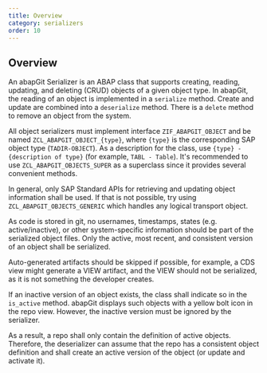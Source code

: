 ```yaml
---
title: Overview
category: serializers
order: 10
---
```


## Overview

An abapGit Serializer is an ABAP class that supports creating, reading, updating, and deleting (CRUD) objects of a given object type. In abapGit, the reading of an object is implemented in a `serialize` method. Create and update are combined into a `deserialize` method. There is a `delete` method to remove an object from the system.

All object serializers must implement interface `ZIF_ABAPGIT_OBJECT` and be named `ZCL_ABAPGIT_OBJECT_{type}`, where `{type}` is the corresponding SAP object type (`TADIR-OBJECT`). As a description for the class, use `{type} - {description of type}` (for example, `TABL - Table`). It's recommended to use `ZCL_ABAPGIT_OBJECTS_SUPER` as a superclass since it provides several convenient methods.

In general, only SAP Standard APIs for retrieving and updating object information shall be used. If that is not possible, try using `ZCL_ABAPGIT_OBJECTS_GENERIC` which handles any logical transport object.

As code is stored in git, no usernames, timestamps, states (e.g. active/inactive), or other system-specific information should be part of the serialized object files. Only the active, most recent, and consistent version of an object shall be serialized.

Auto-generated artifacts should be skipped if possible, for example, a CDS view might generate a VIEW artifact, and the VIEW should not be serialized, as it is not something the developer creates.

If an inactive version of an object exists, the class shall indicate so in the `is_active` method. abapGit displays such objects with a yellow bolt icon in the repo view. However, the inactive version must be ignored by the serializer.

As a result, a repo shall only contain the definition of active objects. Therefore, the deserializer can assume that the repo has a consistent object definition and shall create an active version of the object (or update and activate it).
